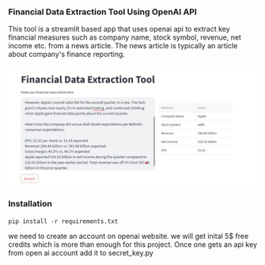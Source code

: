 ### Financial Data Extraction Tool Using OpenAI API

This tool is a streamlit based app that uses openai api to extract key financial measures such as company name, stock symbol, revenue, net income etc. from a news article. The news article is typically an article about company's finance reporting. 

![Alt Text](./tool.jpg)


### Installation

```doctest
pip install -r requirements.txt
```
we need to create an account on openai website. we will get inital 5$ free credits which is more than enough for this project.
Once one gets an api key from open ai account add it to secret_key.py
